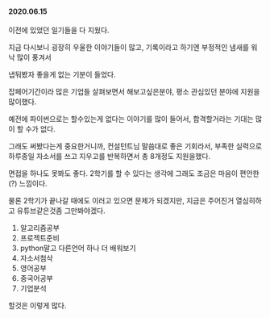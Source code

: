 #### 2020.06.15

이전에 있었던 일기들을 다 지웠다.

지금 다시보니 굉장히 우울한 이야기들이 많고, 기록이라고 하기엔 부정적인 냄새를 워낙 많이 풍겨서

냅둬봤자 좋을게 없는 기분이 들었다.

잡페어기간이라 많은 기업들 살펴보면서 해보고싶은분야, 평소 관심있던 분야에 지원을 많이했다.

예전에 파이썬으로는 할수있는게 없다는 이야기를 많이 들어서, 합격할거라는 기대는 많이 할 수가 없다. 

그래도 써봤다는게 중요한거니까, 컨설턴트님 말씀대로 좋은 기회라서, 부족한 실력으로 하루종일 자소서를 쓰고 지우고를 반복하면서 총 8개정도 지원을했다.

면접을 하나도 못봐도 좋다. 2학기를 할 수 있다는 생각에 그래도 조금은 마음이 편안한(?) 느낌이다.

물론 2학기가 끝나갈 때에도 이러고 있으면 문제가 되겠지만, 지금은 주어진거 열심히하고 유튜브같은것좀 그만봐야겠다.



1. 알고리즘공부
2. 프로젝트준비
3. python말고 다른언어 하나 더 배워보기
4. 자소서첨삭
5. 영어공부
6. 중국어공부
7. 기업분석



할것은 이렇게 많다.

